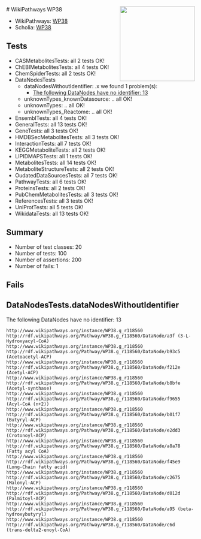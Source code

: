 <img style="float: right; width: 200px" src="https://upload.wikimedia.org/wikipedia/commons/thumb/8/83/Wplogo_with_text_500.png/640px-Wplogo_with_text_500.png" />
# WikiPathways WP38

* WikiPathways: [WP38](https://new.wikipathways.org/pathways/WP38)
* Scholia: [WP38](https://scholia.toolforge.org/wikipathways/WP38)
## Tests
* CASMetabolitesTests: all 2 tests OK!
* ChEBIMetabolitesTests: all 4 tests OK!
* ChemSpiderTests: all 2 tests OK!
* DataNodesTests
    * dataNodesWithoutIdentifier: .x we found 1 problem(s):
        * [The following DataNodes have no identifier: 13](#8792c493)
    * unknownTypes_knownDatasource: .. all OK!
    * unknownTypes: .. all OK!
    * unknownTypes_Reactome: .. all OK!
* EnsemblTests: all 4 tests OK!
* GeneralTests: all 13 tests OK!
* GeneTests: all 3 tests OK!
* HMDBSecMetabolitesTests: all 3 tests OK!
* InteractionTests: all 7 tests OK!
* KEGGMetaboliteTests: all 2 tests OK!
* LIPIDMAPSTests: all 1 tests OK!
* MetabolitesTests: all 14 tests OK!
* MetaboliteStructureTests: all 2 tests OK!
* OudatedDataSourcesTests: all 7 tests OK!
* PathwayTests: all 6 tests OK!
* ProteinsTests: all 2 tests OK!
* PubChemMetabolitesTests: all 3 tests OK!
* ReferencesTests: all 3 tests OK!
* UniProtTests: all 5 tests OK!
* WikidataTests: all 13 tests OK!


## Summary

* Number of test classes: 20
* Number of tests: 100
* Number of assertions: 200
* Number of fails: 1

## Fails

<a name="8792c493" />

## DataNodesTests.dataNodesWithoutIdentifier

The following DataNodes have no identifier: 13
```
http://www.wikipathways.org/instance/WP38.g_r118560 http://rdf.wikipathways.org/Pathway/WP38.g_r118560/DataNode/a3f (3-L-Hydroxyacyl-CoA)
http://www.wikipathways.org/instance/WP38.g_r118560 http://rdf.wikipathways.org/Pathway/WP38.g_r118560/DataNode/b93c5 (Acetoacetyl-ACP)
http://www.wikipathways.org/instance/WP38.g_r118560 http://rdf.wikipathways.org/Pathway/WP38.g_r118560/DataNode/f212e (Acetyl-ACP)
http://www.wikipathways.org/instance/WP38.g_r118560 http://rdf.wikipathways.org/Pathway/WP38.g_r118560/DataNode/b8bfe (Acetyl-synthase)
http://www.wikipathways.org/instance/WP38.g_r118560 http://rdf.wikipathways.org/Pathway/WP38.g_r118560/DataNode/f9655 (Acyl-CoA (n+2))
http://www.wikipathways.org/instance/WP38.g_r118560 http://rdf.wikipathways.org/Pathway/WP38.g_r118560/DataNode/b01f7 (Butyryl-ACP)
http://www.wikipathways.org/instance/WP38.g_r118560 http://rdf.wikipathways.org/Pathway/WP38.g_r118560/DataNode/e2dd3 (Crotonoyl-ACP)
http://www.wikipathways.org/instance/WP38.g_r118560 http://rdf.wikipathways.org/Pathway/WP38.g_r118560/DataNode/a8a78 (Fatty acyl CoA)
http://www.wikipathways.org/instance/WP38.g_r118560 http://rdf.wikipathways.org/Pathway/WP38.g_r118560/DataNode/f45e9 (Long-Chain fatty acid)
http://www.wikipathways.org/instance/WP38.g_r118560 http://rdf.wikipathways.org/Pathway/WP38.g_r118560/DataNode/c2675 (Malonyl-ACP)
http://www.wikipathways.org/instance/WP38.g_r118560 http://rdf.wikipathways.org/Pathway/WP38.g_r118560/DataNode/d012d (Palmitoyl-ACP)
http://www.wikipathways.org/instance/WP38.g_r118560 http://rdf.wikipathways.org/Pathway/WP38.g_r118560/DataNode/a95 (beta-hydroxybutyryl)
http://www.wikipathways.org/instance/WP38.g_r118560 http://rdf.wikipathways.org/Pathway/WP38.g_r118560/DataNode/c6d (trans-delta2-enoyl-CoA)
```

